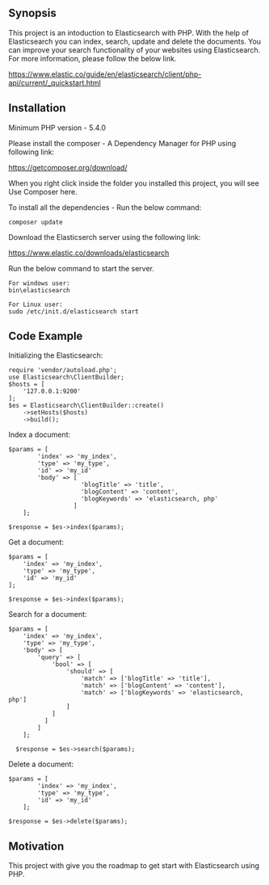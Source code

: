 ## Synopsis

This project is an intoduction to Elasticsearch with PHP. With the help of Elasticsearch you can index, search, update and delete the documents. You can improve your search functionality of your websites using Elasticsearch. For more information, please follow the below link.

https://www.elastic.co/guide/en/elasticsearch/client/php-api/current/_quickstart.html

## Installation

Minimum PHP version - 5.4.0

Please install the composer - A Dependency Manager for PHP using following link:

https://getcomposer.org/download/

When you right click inside the folder you installed this project, you will see Use Composer here.

To install all the dependencies - Run the below command:

	composer update

Download the Elasticserch server using the following link:

https://www.elastic.co/downloads/elasticsearch

Run the below command to start the server.

	For windows user:
	bin\elasticsearch

	For Linux user:
	sudo /etc/init.d/elasticsearch start

## Code Example

Initializing the Elasticsearch:

	require 'vendor/autoload.php';
	use Elasticsearch\ClientBuilder;
	$hosts = [
		'127.0.0.1:9200'
	];
	$es = Elasticsearch\ClientBuilder::create()
		->setHosts($hosts)
		->build();

Index a document:

	$params = [
		    'index' => 'my_index',
		    'type' => 'my_type',
		    'id' => 'my_id'
		    'body' => [
		    			'blogTitle' => 'title',
		    			'blogContent' => 'content',
		    			'blogKeywords' => 'elasticsearch, php'
		    		  ]
		];

	$response = $es->index($params);	

Get a document:

	$params = [
	    'index' => 'my_index',
	    'type' => 'my_type',
	    'id' => 'my_id'
	];

	$response = $es->index($params);	

Search for a document:

	$params = [
	    'index' => 'my_index',
	    'type' => 'my_type',
	    'body' => [
	        'query' => [
	        	'bool' => [
	        		'should' => [
		        		'match' => ['blogTitle' => 'title'],
				        'match' => ['blogContent' => 'content'],
				        'match' => ['blogKeywords' => 'elasticsearch, php']
	        		]
	        	]
	          ]
		    ]
		];

	  $response = $es->search($params);

Delete a document:

	$params = [
		    'index' => 'my_index',
		    'type' => 'my_type',
		    'id' => 'my_id'
		];

	$response = $es->delete($params);

## Motivation

This project with give you the roadmap to get start with Elasticsearch using PHP.
